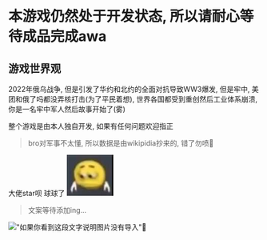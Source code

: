 # 本游戏仍然处于开发状态, 所以请耐心等待成品完成awa


## 游戏世界观
2022年俄乌战争, 但是引发了华约和北约的全面对抗导致WW3爆发, 但是牢中, 美团和俄了吗都没弄核打击(为了平民着想), 世界各国都受到重创然后工业体系崩溃, 你是一名牢中军人然后故事开始了(雾)

整个游戏是由本人独自开发, 如果有任何问题欢迎指正
> bro对军事不太懂, 所以数据是由wikipidia抄来的, 错了勿喷🤔

大佬star呗 球球了 !["如果你看到这段文字说明图片没有导入"](/assets/image/黄豆人伤心低头手朝下.png "黄豆人伤心低头手朝下.png")

> 文案等待添加ing...

!["如果你看到这段文字说明图片没有导入"](assets/image/copilot的评价.png "copilot的评价")🤔